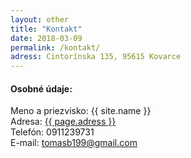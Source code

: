 ```yaml
---
layout: other
title: "Kontakt"
date: 2018-03-09
permalink: /kontakt/
adress: Cintorínska 135, 95615 Kovarce
---
```

#### Osobné údaje:

Meno a priezvisko: {{ site.name }} <br>
Adresa: <a href = "https://www.google.sk/maps/place/Kovarce+135,+956+15+Kovarce/@48.4987139,18.1615288,17z/data=!3m1!4b1!4m5!3m4!1s0x476b35eff7ccbfa3:0xc8e755d9210a7e8b!8m2!3d48.49871!4d18.163717"> {{ page.adress }} </a> <br>
Telefón: 0911239731 <br>
E-mail: tomasb199@gmail.com <br>